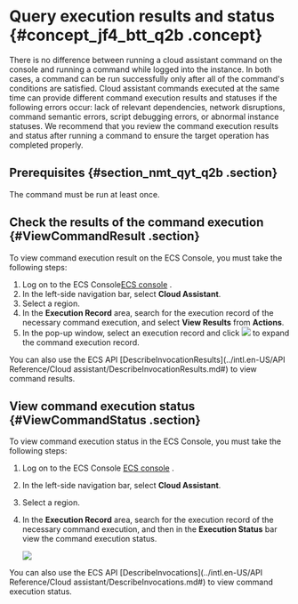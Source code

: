 # Query execution results and status {#concept_jf4_btt_q2b .concept}

There is no difference between running a cloud assistant command on the console and running a command while logged into the instance. In both cases, a command can be run successfully only after all of the command's conditions are satisfied. Cloud assistant commands executed at the same time can provide different command execution results and statuses if the following errors occur: lack of relevant dependencies, network disruptions, command semantic errors, script debugging errors, or abnormal instance statuses. We recommend that you review the command execution results and status after running a command to ensure the target operation has completed properly.

## Prerequisites {#section_nmt_qyt_q2b .section}

The command must be run at least once.

## Check the results of the command execution {#ViewCommandResult .section}

To view command execution result on the ECS Console, you must take the following steps:

1.  Log on to the ECS Console[ECS console](https://ecs.console.aliyun.com/) .
2.  In the left-side navigation bar, select **Cloud Assistant**.
3.  Select a region.
4.  In the **Execution Record** area, search for the execution record of the necessary command execution, and select **View Results** from **Actions**.
5.  In the pop-up window, select an execution record and click ![](http://static-aliyun-doc.oss-cn-hangzhou.aliyuncs.com/assets/img/17026/15362285198508_en-US.png) to expand the command execution record.

You can also use the ECS API [DescribeInvocationResults](../intl.en-US/API Reference/Cloud assistant/DescribeInvocationResults.md#) to view command results.

## View command execution status {#ViewCommandStatus .section}

To view command execution status in the ECS Console, you must take the following steps:

1.  Log on to the ECS Console [ECS console](https://ecs.console.aliyun.com/) .
2.  In the left-side navigation bar, select **Cloud Assistant**.
3.  Select a region.
4.  In the **Execution Record** area, search for the execution record of the necessary command execution, and then in the **Execution Status** bar view the command execution status.

    ![](http://static-aliyun-doc.oss-cn-hangzhou.aliyuncs.com/assets/img/17026/15362285198525_en-US.png)


You can also use the ECS API [DescribeInvocations](../intl.en-US/API Reference/Cloud assistant/DescribeInvocations.md#) to view command execution status.


